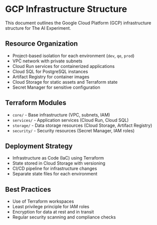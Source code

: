 # GCP Infrastructure Structure

This document outlines the Google Cloud Platform (GCP) infrastructure structure for The AI Experiment.

## Resource Organization

* Project-based isolation for each environment (`dev`, `qe`, `prod`)
* VPC network with private subnets
* Cloud Run services for containerized applications
* Cloud SQL for PostgreSQL instances
* Artifact Registry for container images
* Cloud Storage for static assets and Terraform state
* Secret Manager for sensitive configuration

## Terraform Modules

* `core/` - Base infrastructure (VPC, subnets, IAM)
* `services/` - Application services (Cloud Run, Cloud SQL)
* `storage/` - Data storage resources (Cloud Storage, Artifact Registry)
* `security/` - Security resources (Secret Manager, IAM roles)

## Deployment Strategy

* Infrastructure as Code (IaC) using Terraform
* State stored in Cloud Storage with versioning
* CI/CD pipeline for infrastructure changes
* Separate state files for each environment

## Best Practices

* Use of Terraform workspaces
* Least privilege principle for IAM roles
* Encryption for data at rest and in transit
* Regular security scanning and compliance checks